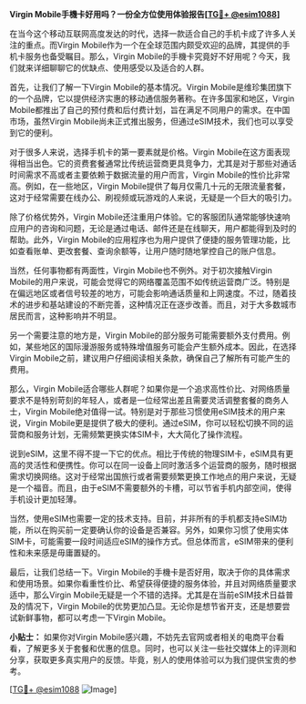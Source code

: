 **Virgin Mobile手機卡好用吗？一份全方位使用体验报告[[TG💪+ @esim1088](https://t.me/s/esim1088)]**

在当今这个移动互联网高度发达的时代，选择一款适合自己的手机卡成了许多人关注的重点。而Virgin Mobile作为一个在全球范围内颇受欢迎的品牌，其提供的手机卡服务也备受瞩目。那么，Virgin Mobile的手機卡究竟好不好用呢？今天，我们就来详细聊聊它的优缺点、使用感受以及适合的人群。

首先，让我们了解一下Virgin Mobile的基本情况。Virgin Mobile是维珍集团旗下的一个品牌，它以提供经济实惠的移动通信服务著称。在许多国家和地区，Virgin Mobile都推出了自己的预付费和后付费计划，旨在满足不同用户的需求。在中国市场，虽然Virgin Mobile尚未正式推出服务，但通过eSIM技术，我们也可以享受到它的便利。

对于很多人来说，选择手机卡的第一要素就是价格。Virgin Mobile在这方面表现得相当出色。它的资费套餐通常比传统运营商更具竞争力，尤其是对于那些对通话时间需求不高或者主要依赖于数据流量的用户而言，Virgin Mobile的性价比非常高。例如，在一些地区，Virgin Mobile提供了每月仅需几十元的无限流量套餐，这对于经常需要在线办公、刷视频或玩游戏的人来说，无疑是一个巨大的吸引力。

除了价格优势外，Virgin Mobile还注重用户体验。它的客服团队通常能够快速响应用户的咨询和问题，无论是通过电话、邮件还是在线聊天，用户都能得到及时的帮助。此外，Virgin Mobile的应用程序也为用户提供了便捷的服务管理功能，比如查看账单、更改套餐、查询余额等，让用户随时随地掌控自己的账户信息。

当然，任何事物都有两面性，Virgin Mobile也不例外。对于初次接触Virgin Mobile的用户来说，可能会觉得它的网络覆盖范围不如传统运营商广泛。特别是在偏远地区或者信号较差的地方，可能会影响通话质量和上网速度。不过，随着技术的进步和基站建设的不断完善，这种情况正在逐步改善。而且，对于大多数城市居民而言，这种影响并不明显。

另一个需要注意的地方是，Virgin Mobile的部分服务可能需要额外支付费用。例如，某些地区的国际漫游服务或特殊增值服务可能会产生额外成本。因此，在选择Virgin Mobile之前，建议用户仔细阅读相关条款，确保自己了解所有可能产生的费用。

那么，Virgin Mobile适合哪些人群呢？如果你是一个追求高性价比、对网络质量要求不是特别苛刻的年轻人，或者是一位经常出差且需要灵活调整套餐的商务人士，Virgin Mobile绝对值得一试。特别是对于那些习惯使用eSIM技术的用户来说，Virgin Mobile更是提供了极大的便利。通过eSIM，你可以轻松切换不同的运营商和服务计划，无需频繁更换实体SIM卡，大大简化了操作流程。

说到eSIM，这里不得不提一下它的优点。相比于传统的物理SIM卡，eSIM具有更高的灵活性和便携性。你可以在同一设备上同时激活多个运营商的服务，随时根据需求切换网络。这对于经常出国旅行或者需要频繁更换工作地点的用户来说，无疑是一个福音。而且，由于eSIM不需要额外的卡槽，可以节省手机内部空间，使得手机设计更加轻薄。

当然，使用eSIM也需要一定的技术支持。目前，并非所有的手机都支持eSIM功能，所以在购买前一定要确认你的设备是否兼容。另外，如果你习惯了使用实体SIM卡，可能需要一段时间适应eSIM的操作方式。但总体而言，eSIM带来的便利性和未来感是毋庸置疑的。

最后，让我们总结一下。Virgin Mobile的手機卡是否好用，取决于你的具体需求和使用场景。如果你看重性价比、希望获得便捷的服务体验，并且对网络质量要求适中，那么Virgin Mobile无疑是一个不错的选择。尤其是在当前eSIM技术日益普及的情况下，Virgin Mobile的优势更加凸显。无论你是想节省开支，还是想要尝试新鲜事物，都可以考虑一下Virgin Mobile。

**小贴士：** 如果你对Virgin Mobile感兴趣，不妨先去官网或者相关的电商平台看看，了解更多关于套餐和优惠的信息。同时，也可以关注一些社交媒体上的评测和分享，获取更多真实用户的反馈。毕竟，别人的使用体验可以为我们提供宝贵的参考。

[[TG💪+ @esim1088](https://t.me/s/esim1088) ![Image](https://i.postimg.cc/4NQfJmqS/Snipaste-2025-05-13-00-14-12.png)]